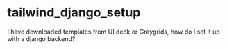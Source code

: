 # tailwind_django_setup
I have downloaded templates from UI deck or Graygrids, how do I set it up with a django backend?
